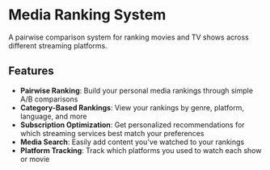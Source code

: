 # Media Ranking System

A pairwise comparison system for ranking movies and TV shows across different streaming platforms.

## Features

- **Pairwise Ranking**: Build your personal media rankings through simple A/B comparisons
- **Category-Based Rankings**: View your rankings by genre, platform, language, and more
- **Subscription Optimization**: Get personalized recommendations for which streaming services best match your preferences
- **Media Search**: Easily add content you've watched to your rankings
- **Platform Tracking**: Track which platforms you used to watch each show or movie